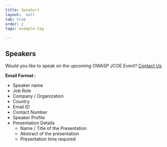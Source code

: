 ```yaml
---
title: Speakers
layout:  null
tab: true
order: 2
tags: example-tag

---
```


## Speakers

Would you like to speak on the upcoming OWASP JCOE Event? [Contact Us](mailto:parth.patil@owasp.org)

**Email Format :**

- Speaker name
- Job Role
- Company / Organization
- Country
- Email ID
- Contact Number
- Speaker Profile
- Presentation Details
    - Name / Title of the Presentation
    - Abstract of the presentation
    - Presentation time required

